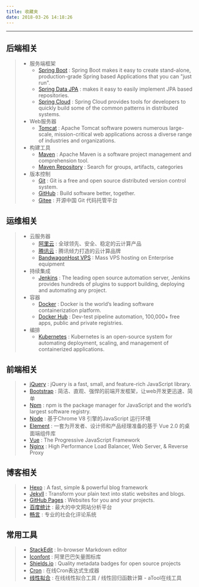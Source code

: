 ```yaml
---
title: 收藏夹
date: 2018-03-26 14:18:26
---
```


---
## 后端相关
> - 服务端框架
>   - [Spring Boot](https://projects.spring.io/spring-boot) : Spring Boot makes it easy to create stand-alone, production-grade Spring based Applications that you can "just run".
>   - [Spring Data JPA](https://docs.spring.io/spring-data/jpa/docs/current/reference/html) : makes it easy to easily implement JPA based repositories.
>   - [Spring Cloud](https://projects.spring.io/spring-cloud) : Spring Cloud provides tools for developers to quickly build some of the common patterns in distributed systems.
> - Web服务器
>   - [Tomcat](https://tomcat.apache.org) : Apache Tomcat software powers numerous large-scale, mission-critical web applications across a diverse range of industries and organizations.
> - 构建工具
>   - [Maven](http://maven.apache.org) : Apache Maven is a software project management and comprehension tool.
>   - [Maven Repository](http://mvnrepository.com) : Search for groups, artifacts, categories
> - 版本控制
>   - [Git](https://git-scm.com) : Git is a free and open source distributed version control system.
>   - [GitHub](https://github.com) : Build software better, together.
>   - [Gitee](https://gitee.com) : 开源中国 Git 代码托管平台

## 运维相关
> - 云服务器
>   - [阿里云](https://www.aliyun.com) : 全球领先、安全、稳定的云计算产品
>   - [腾讯云](https://cloud.tencent.com) : 腾讯倾力打造的云计算品牌
>   - [BandwagonHost VPS](https://www.bwh1.net) : Mass VPS hosting on Enterprise equipment
> - 持续集成
>   - [Jenkins](https://jenkins.io) : The leading open source automation server, Jenkins provides hundreds of plugins to support building, deploying and automating any project.
> - 容器
>   - [Docker](https://www.docker.com) : Docker is the world’s leading software containerization platform.
>   - [Docker Hub](https://hub.docker.com) : Dev-test pipeline automation, 100,000+ free apps, public and private registries.
> - 编排
>   - [Kubernetes](https://kubernetes.io) : Kubernetes is an open-source system for automating deployment, scaling, and management of containerized applications.

## 前端相关
> - [jQuery](http://jquery.com) : jQuery is a fast, small, and feature-rich JavaScript library.
> - [Bootstrap](http://www.bootcss.com) : 简洁、直观、强悍的前端开发框架，让web开发更迅速、简单
> - [Npm](https://www.npmjs.com) : npm is the package manager for JavaScript and the world’s largest software registry.
> - [Node](https://nodejs.org/zh-cn) : 基于Chrome V8 引擎的JavaScript 运行环境
> - [Element](http://element-cn.eleme.io/#/zh-CN) : 一套为开发者、设计师和产品经理准备的基于 Vue 2.0 的桌面端组件库
> - [Vue](https://vuejs.org/index.html) : The Progressive JavaScript Framework
> - [Nginx](https://www.nginx.com) : High Performance Load Balancer, Web Server, & Reverse Proxy

## 博客相关
> - [Hexo](https://hexo.io) : A fast, simple & powerful blog framework
> - [Jekyll](https://jekyllrb.com) : Transform your plain text into static websites and blogs.
> - [GitHub Pages](https://pages.github.com) : Websites for you and your projects.
> - [百度统计](https://tongji.baidu.com) : 最大的中文网站分析平台
> - [畅言](https://changyan.kuaizhan.com) : 专业的社会化评论系统

## 常用工具
> - [StackEdit](https://stackedit.io/editor) : In-browser Markdown editor
> - [Iconfont](http://www.iconfont.cn/plus) : 阿里巴巴矢量图标库
> - [Shields.io](https://shields.io) : Quality metadata badges for open source projects
> - [Cron](http://cron.qqe2.com) : 在线Cron表达式生成器
> - [线性拟合](http://www.atool.org/linear_regression.php) : 在线线性拟合工具 / 线性回归函数计算 - aTool在线工具